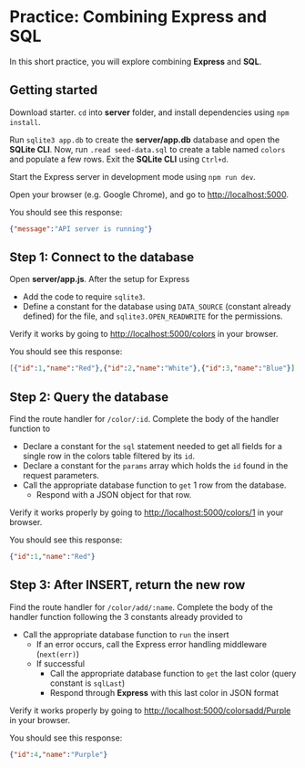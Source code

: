 # Practice: Combining Express and SQL

In this short practice, you will explore combining **Express** and **SQL**.

## Getting started

Download starter. `cd` into __server__ folder, and install dependencies using
`npm install`.

Run `sqlite3 app.db` to create the __server/app.db__ database and open the
**SQLite CLI**. Now, run `.read seed-data.sql` to create a table named `colors`
and populate a few rows. Exit the **SQLite CLI** using `Ctrl+d`.

Start the Express server in development mode using `npm run dev`.

Open your browser (e.g. Google Chrome), and go to 
[http://localhost:5000][localhost].

You should see this response:

```json
{"message":"API server is running"}
```

## Step 1: Connect to the database

Open __server/app.js__. After the setup for Express

* Add the code to require `sqlite3`.
* Define a constant for the database using `DATA_SOURCE` (constant already 
  defined) for the file, and `sqlite3.OPEN_READWRITE` for the permissions.

Verify it works by going to [http://localhost:5000/colors][all-colors] in your
browser.

You should see this response:

```json
[{"id":1,"name":"Red"},{"id":2,"name":"White"},{"id":3,"name":"Blue"}]
```

## Step 2: Query the database

Find the route handler for `/color/:id`. Complete the body of the handler
function to 

* Declare a constant for the `sql` statement needed to get all fields for a single
  row in the colors table filtered by its `id`.
* Declare a constant for the `params` array which holds the `id` found in the
  request parameters.
* Call the appropriate database function to `get` 1 row from the database.
  * Respond with a JSON object for that row.

Verify it works properly by going to [http://localhost:5000/colors/1][one-color]
in your browser.

You should see this response:

```json
{"id":1,"name":"Red"}
```

## Step 3: After INSERT, return the new row

Find the route handler for `/color/add/:name`. Complete the body of the handler
function following the 3 constants already provided to

* Call the appropriate database function to `run` the insert
  * If an error occurs, call the Express error handling middleware (`next(err)`)
  * If successful
    * Call the appropriate database function to `get` the last color (query
      constant is `sqlLast`)
    * Respond through **Express** with this last color in JSON format

Verify it works properly by going to 
[http://localhost:5000/colorsadd/Purple][insert-color] in your browser.

You should see this response:

```json
{"id":4,"name":"Purple"}
```


[localhost]: http://localhost:5000/
[all-colors]: http://localhost:5000/colors
[one-color]: http://localhost:5000/colors/1
[insert-color]: http://localhost:5000/colors/add/Purple